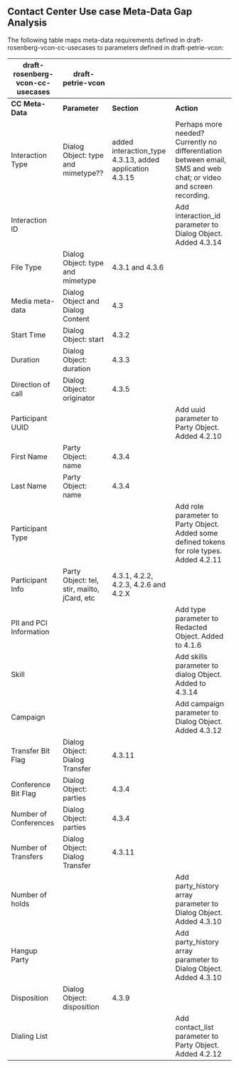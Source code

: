 
## Contact Center Use case Meta-Data Gap Analysis

The following table maps meta-data requirements defined in draft-rosenberg-vcon-cc-usecases to parameters defined in draft-petrie-vcon:

|draft-rosenberg-vcon-cc-usecases |draft-petrie-vcon |||
| ------------ | --------- | ------- | --------- |
| **CC Meta-Data** | **Parameter** | **Section** | **Action** |
|Interaction Type |Dialog Object: type and mimetype?? | added interaction_type 4.3.13, added application 4.3.15 |Perhaps more needed?  Currently no differentiation between email, SMS and web chat; or video and screen recording. |
|Interaction ID | | |Add interaction_id parameter to Dialog Object.  Added 4.3.14 ||
|File Type |Dialog Object: type and mimetype |4.3.1 and 4.3.6 ||
|Media meta-data |Dialog Object and Dialog Content |4.3 ||
|Start Time |Dialog Object: start |4.3.2 ||
|Duration |Dialog Object: duration |4.3.3 ||
|Direction of call |Dialog Object: originator |4.3.5 ||
|Participant UUID| | |Add uuid parameter to Party Object.  Added 4.2.10 |
|First Name |Party Object: name |4.3.4 ||
|Last Name |Party Object: name |4.3.4 ||
|Participant Type | | |Add role parameter to Party Object.  Added some defined tokens for role types. Added 4.2.11 |
|Participant Info |Party Object: tel, stir, mailto, jCard, etc | 4.3.1, 4.2.2, 4.2.3, 4.2.6 and 4.2.X |
|PII and PCI Information | | |Add type parameter to Redacted Object. Added to 4.1.6 |
|Skill | | |Add skills parameter to dialog Object.  Added to 4.3.14 |
|Campaign | | |Add campaign parameter to Dialog Object. Added 4.3.12 |
|Transfer Bit Flag |Dialog Object: Dialog Transfer |4.3.11 ||
|Conference Bit Flag |Dialog Object: parties |4.3.4 ||
|Number of Conferences |Dialog Object: parties |4.3.4 ||
|Number of Transfers |Dialog Object: Dialog Transfer |4.3.11 ||
|Number of holds | | |Add party_history array parameter to Dialog Object.  Added 4.3.10 |
|Hangup Party | | |Add party_history array parameter to Dialog Object.  Added 4.3.10 |
|Disposition |Dialog Object: disposition |4.3.9 ||
|Dialing List | | |Add contact_list parameter to Party Object. Added 4.2.12 |

